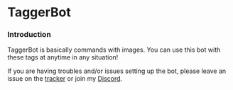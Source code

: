 # TaggerBot
### Introduction
TaggerBot is basically commands with images. You can use this bot with these tags at anytime in any situation!

If you are having troubles and/or issues setting up the bot, please leave an issue on the [tracker](https://github.com/shadowolfyt/TaggerBot/issues) or join my [Discord](http://bit.ly/mancavediscord).

